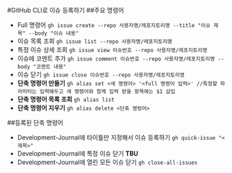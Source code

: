 #GitHub CLI로 이슈 등록하기
##주요 명령어
- Full 명령어 ```gh issue create --repo 사용자명/레포지토리명 --title "이슈 제목" --body "이슈 내용"```
- 이슈 목록 조회 ```gh issue list --repo 사용자명/레포지토리명```
- 특정 이슈 상세 조회 ```gh issue view 이슈번호 --repo 사용자명/레포지토리명```
- 이슈에 코멘트 추가 ```gh issue comment 이슈번호 --repo 사용자명/레포지토리명 --body "코멘트 내용"```
- 이슈 닫기 ```gh issue close 이슈번호 --repo 사용자명/레포지토리명```
- **단축 명령어 만들기** ```gh alias set <새 명령어> '<full 명령어 입력>' //특정할 파라미터는 입력해두고 새 명령어와 함께 입력 받을 항목에는 $1 삽입 ```
- **단축 명령어 목록 조회** ```gh alias list```
- **단축 명령어 지우기** ```gh alias delete <단축 명렁어>```

##등록된 단축 명령어
- Development-Journal에 타이틀만 지정해서 이슈 등록하기 ```gh quick-issue "<제목>"```
- Development-Journal에 특정 이슈 닫기 **TBU**
- Development-Journal에 열린 모든 이슈 닫기 ```gh close-all-issues```


